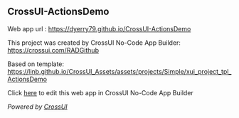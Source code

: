 ## CrossUI-ActionsDemo
Web app url : https://dyerry79.github.io/CrossUI-ActionsDemo

This project was created by CrossUI No-Code App Builder: https://crossui.com/RADGithub

Based on template: https://linb.github.io/CrossUI_Assets/assets/projects/Simple/xui_project_tpl_ActionsDemo

Click [here](https://crossui.com/RADGithub/#!from=github&owner=dyerry79&repo=CrossUI-ActionsDemo) to edit this web app in CrossUI No-Code App Builder

<i>Powered by [CrossUI](https://crossui.com)</i>
